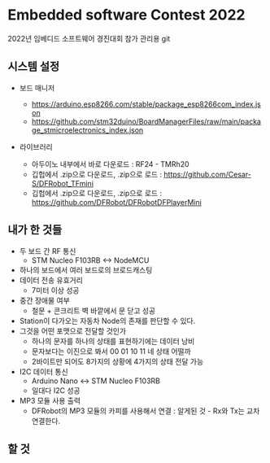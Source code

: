 # Embedded software Contest 2022

2022년 임베디드 소프트웨어 경진대회 참가 관리용 git

## 시스템 설정

* 보드 매니저
  * <https://arduino.esp8266.com/stable/package_esp8266com_index.json>  
  * <https://github.com/stm32duino/BoardManagerFiles/raw/main/package_stmicroelectronics_index.json>  

* 라이브러리
  * 아두이노 내부에서 바로 다운로드 : RF24 - TMRh20  
  * 깁헙에서 .zip으로 다운로드, .zip으로 로드 : <https://github.com/Cesar-S/DFRobot_TFmini>  
  * 깁헙에서 .zip으로 다운로드, .zip으로 로드 : <https://github.com/DFRobot/DFRobotDFPlayerMini>

## 내가 한 것들

* 두 보드 간 RF 통신
  * STM Nucleo F103RB <-> NodeMCU
* 하나의 보드에서 여러 보드로의 브로드캐스팅
* 데이터 전송 유효거리
  * 7미터 이상 성공
* 중간 장애물 여부
  * 철문 + 콘크리트 벽 바깥에서 문 닫고 성공
* Station이 다가오는 자동차 Node의 존재를 판단할 수 있다.
* 그것을 어떤 포맷으로 전달할 것인가
  * 하나의 문자를 하나의 상태를 표현하기에는 데이터 낭비
  * 문자보다는 이진으로 봐서 00 01 10 11 네 상태 어떨까
  * 2바이트만 되어도 8가지의 상황에 4가지의 상태 전달 가능
* I2C 데이터 통신
  * Arduino Nano <-> STM Nucleo F103RB
  * 일대다 I2C 성공
* MP3 모듈 사용 출력
  * DFRobot의 MP3 모듈의 카피를 사용해서 연결 : 알게된 것 - Rx와 Tx는 교차 연결한다.  

## 할 것
